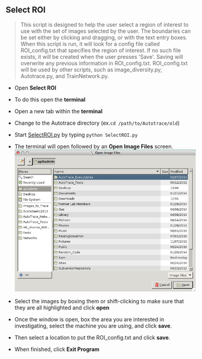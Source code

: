 Select ROI
---
 >This script is designed to help the user select a region of interest
	to use with the set of images selected by the user. The boundaries
	can be set either by clicking and dragging, or with the text entry
	boxes. When this script is run, it will look for a config file called
	ROI_config.txt that specifies the region of interest. If no such file
	exists, it will be created when the user presses 'Save'. Saving will
	overwrite any previous information in ROI_config.txt.
	ROI_config.txt will be used by other scripts, such as image_diversity.py,
	Autotrace.py, and TrainNetwork.py.

+ Open __Select ROI__
+ To do this open the __terminal__
+ Open a new tab within the __terminal__
+ Change to the Autotrace directory (ex.`cd /path/to/Autotrace/old`)

+ Start [SelectROI.py](../SelectROI.py) by typing `python SelectROI.py`
+ The terminal will open followed by an __Open Image Files__ screen.
![Image1SR](images/Image1SR.png)
+ Select the images by boxing them or shift-clicking to make sure that they are all highlighted and click __open__
+ Once the window is open, box the area you are interested in investigating, select the machine you are using, and click __save__.
+ Then select a location to put the ROI_config.txt and click __save__.
+ When finished, click __Exit Program__

